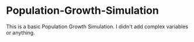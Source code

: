 # Population-Growth-Simulation

This is a basic Population Growth Simulation. I didn't add complex variables or anything. 
